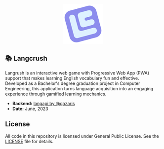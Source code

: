 <p align="center">
    <img src="./public/pwa-256x256.png" height="130px"></a>
</p>

## :books: Langcrush

Langrush is an interactive web game with Progressive Web App (PWA) support that makes learning English vocabulary fun and effective. Developed as a Bachelor's degree graduation project in Computer Engineering, this application turns language acquisition into an engaging experience through gamified learning mechanics.

- **Backend:** [langapi by @gazaris](https://github.com/Gazaris/langapi)
- **Date:** June, 2023

## License

All code in this repository is licensed under General Public License. See the [LICENSE](./LICENSE) file for details.
